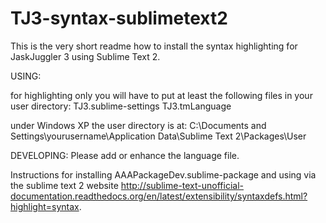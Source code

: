 TJ3-syntax-sublimetext2
=======================

This is the very short readme how to install the syntax highlighting for JaskJuggler 3 using Sublime Text 2.

USING:

for highlighting only you will have to put at least the following files in your user directory:
TJ3.sublime-settings
TJ3.tmLanguage

under Windows XP the user directory is at:
C:\Documents and Settings\yourusername\Application Data\Sublime Text 2\Packages\User

DEVELOPING:
Please add or enhance the language file.

Instructions for installing AAAPackageDev.sublime-package and using via the sublime text 2 website http://sublime-text-unofficial-documentation.readthedocs.org/en/latest/extensibility/syntaxdefs.html?highlight=syntax.

